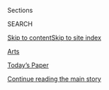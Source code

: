 <div id="app">

<div>

<div class="NYTAppHideMasthead css-zz1s19 e1suatyy0">

<div class="section css-ui9rw0 e1suatyy2">

<div class="css-11hrj97 er09x8g0">

<div class="css-6n7j50">

</div>

<span class="css-1dv1kvn">Sections</span>

<div class="css-10488qs">

<span class="css-1dv1kvn">SEARCH</span>

</div>

[Skip to content](#site-content)[Skip to site
index](#site-index)

</div>

<div id="masthead-section-label" class="css-1fnb9ct eaxe0e00">

[Arts](https://www.nytimes.com/section/arts)

</div>

<div class="css-10698na e1huz5gh0">

</div>

</div>

<div id="masthead-bar-one" class="section hasLinks css-15hmgas e1csuq9d3">

<div class="css-uqyvli e1csuq9d0">

</div>

<div class="css-1uqjmks e1csuq9d1">

</div>

<div class="css-9e9ivx">

[](https://myaccount.nytimes.com/auth/login?response_type=cookie&client_id=vi)

</div>

<div class="css-1bvtpon e1csuq9d2">

[Today’s Paper](https://www.nytimes.com/section/todayspaper)

</div>

</div>

</div>

</div>

<div data-aria-hidden="false">

<div id="site-content" data-role="main">

<div id="top-wrapper" class="css-15p45cc eaca97t0" type="top">

<div id="top-slug" class="css-19x0jxb eaca97t1" hidden="">

Advertisement

</div>

[Continue reading the main
story](#after-top)

<div class="ad top-wrapper" style="text-align:center;height:100%;display:block;min-height:90px">

<div id="top" class="place-ad" data-position="top" data-size-key="top">

</div>

</div>

<div id="after-top">

</div>

</div>

<div id="collection-arts" class="section css-15h4p1b e9abtgs0">

<div class="css-1j21atc e1svk9qx1">

<div class="css-fmiefx e1svk9qx2">

<div class="css-1hk7r2m eu54l5x0">

<div id="sponsor-wrapper" class="css-7a1pgi eaca97t0" type="sponsor" hidden="">

<div id="sponsor-slug" class="css-1l4mleb eaca97t1" hidden="">

Supported by

</div>

[Continue reading the main
story](#after-sponsor)

<div id="sponsor" class="ad sponsor-wrapper" style="text-align:left;height:100%;display:block">

</div>

<div id="after-sponsor">

</div>

</div>

</div>

</div>

<div class="css-nfcc9b e1svk9qx3">

<div class="css-vl9dhg e1svk9qx5">

<div class="css-1nrhkj6 e1svk9qx6">

# Arts

<div class="follow-button-placeholder" data-collection-id="">

</div>

</div>

</div>

</div>

</div>

1.  [Art & Design](/section/arts/design)
2.  [Books](/section/books)
3.  [Dance](/section/arts/dance)
4.  [Movies](/section/movies)
5.  [Music](/section/arts/music)
6.  [Television](/section/arts/television)
7.  [Theater](/section/theater)
8.  [Pop
Culture](/spotlight/pop-culture)
9.  [Watching](/watching)

<div class="css-4svvz1 ekkqrpp0">

<div id="collection-highlights-container" class="section css-18l1u7x e46isfb1">

<div class="css-gfgt40 ekkqrpp1">

## Highlights

1.  ![<span class="css-1nk1g0h e1oaj3zl2"><span class="css-1dv1kvn">Credit</span>Kerry
    James Marshall and David
    Zwirner</span>](https://static01.nyt.com/images/2020/07/31/arts/30kerryjames-audobon7/30kerryjames-audobon7-videoLarge.jpg)
    
    <div class="css-10wtrbd">
    
    <div class="css-1dqkjed">
    
    [![](https://static01.nyt.com/images/2020/07/31/arts/30kerryjames-audobon7/30kerryjames-audobon7-thumbStandard.jpg)](/2020/07/29/arts/design/kerry-james-marshall-audubon.html)
    
    </div>
    
    ## [Kerry James Marshall’s Black Birds Take Flight in a New Series](/2020/07/29/arts/design/kerry-james-marshall-audubon.html)
    
    Inspired by John James Audubon, the painter explores the societal
    “pecking order” in two works that dovetail with “this mystery
    about whether or not Audubon himself was
    Black.”
    
    <span class="css-me3p27"></span><span class="css-1dydysp e4e4i5l3"></span><span class="css-9voj2j">By
    <span class="css-1baulvz last-byline" itemprop="name">Ted
    Loos</span></span>
    
    </div>

2.  ![<span class="css-1nk1g0h e1oaj3zl2"><span class="css-1dv1kvn">Credit</span>Pool
    photo by Alexander
    Nemenov</span>](https://static01.nyt.com/images/2020/07/29/arts/29senateart1/merlin_170681682_ba7f8999-e872-4eaf-bc7b-b1553b6f9059-videoLarge.jpg)
    
    <div class="css-10wtrbd">
    
    <div class="css-1dqkjed">
    
    [![](https://static01.nyt.com/images/2020/07/29/arts/29senateart1/29senateart1-thumbStandard.jpg)](/2020/07/29/arts/design/senate-report-art-market-russia-oligarchs-sanctions.html)
    
    </div>
    
    ## [Senate Report: Opaque Art Market Helped Oligarchs Evade Sanctions](/2020/07/29/arts/design/senate-report-art-market-russia-oligarchs-sanctions.html)
    
    Congressional investigators said companies tied to two Russians
    under sanctions were able to buy art using shell companies and an
    intermediary.
    
    <span class="css-me3p27"></span><span class="css-1dydysp e4e4i5l3"></span><span class="css-9voj2j">By
    <span class="css-1baulvz last-byline" itemprop="name">Graham
    Bowley</span></span>
    
    </div>

3.  1.  ![<span class="css-1nk1g0h e1oaj3zl2"><span class="css-1dv1kvn">Credit</span>George
        Rose/Getty
        Images</span>](https://static01.nyt.com/images/2020/07/30/arts/30go-gos/30go-gos-videoLarge.jpg)
        
        <div class="css-10wtrbd">
        
        ## [The Go-Go’s Made History 38 Years Ago. There’s Still More to Their Story.](/2020/07/29/arts/music/the-go-gos-documentary.html)
        
        <div class="css-ajkwsy">
        
        [![](https://static01.nyt.com/images/2020/07/30/arts/30go-gos/30go-gos-thumbStandard.jpg)](/2020/07/29/arts/music/the-go-gos-documentary.html)
        
        </div>
        
        A new documentary about the Los Angeles band explores the punk
        roots that came before its pop sheen, and the power dynamics
        that led to its
        split.
        
        <span class="css-me3p27"></span><span class="css-1dydysp e4e4i5l3"></span><span class="css-9voj2j">By
        <span class="css-1baulvz last-byline" itemprop="name">Lindsay
        Zoladz</span></span>
        
        </div>
    
    2.  ![<span class="css-1nk1g0h e1oaj3zl2"><span class="css-1dv1kvn">Credit</span></span>](https://static01.nyt.com/images/2020/07/27/arts/27comic-con3/27comic-con3-videoLarge.jpg)
        
        <div class="css-10wtrbd">
        
        ### Critic’s Notebook
        
        ## [When a Quarantine Comic-Con Keeps Fans at a Distance](/2020/07/29/arts/comic-con-fandom-quarantine.html)
        
        <div class="css-ajkwsy">
        
        [![](https://static01.nyt.com/images/2020/07/27/arts/27comic-con3/27comic-con3-thumbStandard.jpg)](/2020/07/29/arts/comic-con-fandom-quarantine.html)
        
        </div>
        
        Comic-Con International in San Diego recreated panels and
        viewing events for its online-only incarnation but left out ways
        for fans to interact. Our critic asks, what does that spell for
        the future of
        fandoms?
        
        <span class="css-me3p27"></span><span class="css-1dydysp e4e4i5l3"></span><span class="css-9voj2j">By
        <span class="css-1baulvz last-byline" itemprop="name">Maya
        Phillips</span></span>
        
        </div>

</div>

<div class="css-1xdhyk6 e46isfb0">

<div class="css-zk12ih ef6si7p0">

1.  ### Critic’s Notebook
    
    ![<span class="css-1hhnwbi e1oaj3zl2"><span class="css-1dv1kvn">Credit</span>Jackson
    Finter/IFC
    Midnight</span>](https://static01.nyt.com/images/2020/08/02/arts/23horror-isolation1/23horror-isolation1-videoLarge.jpg)
    
    <div class="css-10wtrbd">
    
    ## [The Horror of Isolation](/2020/07/29/movies/horror-she-dies-tomorrow-relic-amulet.html)
    
    Three new movies show why this cinematic genre is best suited to the
    Covid-19 era, when isolation has become not just a way of life, but
    necessary to avoid
    deaths.
    
    <span class="css-me3p27"></span><span class="css-1dydysp e4e4i5l3"></span><span class="css-9voj2j">By
    <span class="css-1baulvz last-byline" itemprop="name">Jason
    Zinoman</span></span>
    
    </div>

2.  ![<span class="css-1hhnwbi e1oaj3zl2"><span class="css-1dv1kvn">Credit</span>Mohamed
    Sadek for The New York
    Times</span>](https://static01.nyt.com/images/2020/08/02/arts/02kaatsaban-1/02kaatsaban-1-videoLarge.jpg)
    
    <div class="css-10wtrbd">
    
    ## [In the Hudson Valley: Live Dancers, Real Sweat, Natural Beauty](/2020/07/29/arts/dance/kaatsbaan-dance-festival-stella-abrera.html)
    
    Almost all dance in the United States has gone virtual. But
    Kaatsbaan will fill the void, hosting its first-ever
    festival.
    
    <span class="css-me3p27"></span><span class="css-1dydysp e4e4i5l3"></span><span class="css-9voj2j">By
    <span class="css-1baulvz last-byline" itemprop="name">Marina
    Harss</span></span>
    
    </div>

3.  ![<span class="css-1hhnwbi e1oaj3zl2"><span class="css-1dv1kvn">Credit</span>Ben
    Serar</span>](https://static01.nyt.com/images/2020/07/30/arts/29doylelane14/29doylelane14-videoLarge.jpg)
    
    <div class="css-10wtrbd">
    
    ## [Adding a New Name to the Canon in Clay: Doyle Lane](/2020/07/29/arts/design/doyle-lane-ceramics.html)
    
    The underrecognized Black ceramist made tiny “weed pots” in the
    1960s and ’70s that are seen today on a fresh
    pedestal.
    
    <span class="css-me3p27"></span><span class="css-1dydysp e4e4i5l3"></span><span class="css-9voj2j">By
    <span class="css-1baulvz last-byline" itemprop="name">Jonathan
    Griffin</span></span>
    
    </div>

4.  ![<span class="css-1hhnwbi e1oaj3zl2"><span class="css-1dv1kvn">Credit</span>Mark
    Hill/HBO</span>](https://static01.nyt.com/images/2020/07/28/arts/28emmys-livebriefing-watchment-swap/28emmys-livebriefing-watchment-swap-videoLarge.jpg)
    
    <div class="css-10wtrbd">
    
    ## [Netflix Breaks HBO’s Record for the Most Emmy Nominations Ever](/2020/07/28/arts/television/emmy-nominations.html)
    
    “Watchmen” earned 26 nominations, the most of any show, and the
    Television Academy gave newcomers Disney+ and Apple TV+ their first
    nods.
    
    <span class="css-me3p27"></span><span class="css-1dydysp e4e4i5l3"></span><span class="css-9voj2j">By
    <span class="css-1baulvz last-byline" itemprop="name">John
    Koblin</span></span>
    
    </div>

5.  ![<span class="css-1hhnwbi e1oaj3zl2"><span class="css-1dv1kvn">Credit</span>Disney+,
    via Associated
    Press</span>](https://static01.nyt.com/images/2020/07/28/arts/28EMMYS-SNUBS4/merlin_165673722_e416155d-ccbd-49b3-a550-1b775c971c0f-videoLarge.jpg)
    
    <div class="css-10wtrbd">
    
    ## [Emmys 2020 Snubs and Surprises: Baby Yoda Breaks Through](/2020/07/28/arts/television/emmys-snubs-mandalorian-zendaya-reese.html)
    
    In troubling times, the nominations made room for some popcorn
    TV.
    
    <span class="css-me3p27"></span><span class="css-1dydysp e4e4i5l3"></span><span class="css-9voj2j">By
    <span class="css-1baulvz last-byline" itemprop="name">Mike
    Hale</span></span>
    
    </div>

</div>

</div>

</div>

<div id="mid1-wrapper" class="css-1mn4oms eaca97t0" type="rank">

<div id="mid1-slug" class="css-1tag3rd eaca97t1">

Advertisement

</div>

[Continue reading the main
story](#after-mid1)

<div id="mid1" class="ad mid1-wrapper" style="text-align:center;height:100%;display:block">

</div>

<div id="after-mid1">

</div>

</div>

</div>

<div class="css-185go5a e1o5byef0">

<div class="css-15cbhtu">

  - [Latest](#stream-panel)
  - <span class="css-6n7j50">Search</span>
    <div class="control">
    <div class="label-container css-1dv1kvn">
    Search
    </div>
    <div class="css-wm4t3d">
    **<span id="clear-search-input" class="css-1dv1kvn">Clear this text
    input</span>
    </div>
    </div>
    <span class="css-1iovbfw"></span>

<div id="stream-panel" class="section css-8msx5b e1jz0cab1">

<div class="css-13mho3u">

1.  
    
    <div class="css-1cp3ece">
    
    <div class="css-1l4spti">
    
    [](/2020/07/29/movies/gordon-lightfoot-if-you-could-read-my-mind-review.html)
    
    <div class="css-79elbk">
    
    ![](https://static01.nyt.com/images/2020/07/29/arts/29gordonlightfoot/merlin_174879573_c53b1772-9037-4f2b-9182-86573792585d-thumbWide.jpg?quality=75&auto=webp&disable=upscale)
    
    </div>
    
    ## ‘Gordon Lightfoot: If You Could Read My Mind’ Review: A Troubadour Looks Back
    
    The singer-songwriter, now 81, is frank about his own work and
    refreshingly open to today’s music.
    
    <div class="css-1nqbnmb ea5icrr0">
    
    By <span class="css-1n7hynb">Glenn
    Kenny</span>
    
    </div>
    
    </div>
    
    <div class="css-1lc2l26 e1xfvim33">
    
    </div>
    
    </div>

2.  
    
    <div class="css-1cp3ece">
    
    <div class="css-1l4spti">
    
    [](/2020/07/29/movies/shine-your-eyes-review.html)
    
    <div class="css-79elbk">
    
    ![](https://static01.nyt.com/images/2020/07/29/arts/shine1/shine1-thumbWide.jpg?quality=75&auto=webp&disable=upscale)
    
    </div>
    
    ## ‘Shine Your Eyes’ Review: Reimagining São Paulo
    
    This feature from the Brazilian filmmaker Matias Mariani, finds a
    distinctive way to tell a familiar immigrant narrative.
    
    <div class="css-1nqbnmb ea5icrr0">
    
    By <span class="css-1n7hynb">Lovia
    Gyarkye</span>
    
    </div>
    
    </div>
    
    <div class="css-1lc2l26 e1xfvim33">
    
    </div>
    
    </div>

3.  
    
    <div class="css-1cp3ece">
    
    <div class="css-1l4spti">
    
    [](/2020/07/29/style/self-care/black-book-clubs.html)
    
    <div class="css-79elbk">
    
    ![](https://static01.nyt.com/images/2020/07/27/style/self-care/29BLACK-BOOKCLUBS-promo/29BLACK-BOOKCLUBS-promo-thumbWide-v2.jpg?quality=75&auto=webp&disable=upscale)
    
    </div>
    
    ## The Black Book Club Takes It to the Next Level
    
    Noname and other Black thought leaders have taken what Oprah built
    and made something new.
    
    <div class="css-1nqbnmb ea5icrr0">
    
    By <span class="css-1n7hynb">Iman
    Stevenson</span>
    
    </div>
    
    </div>
    
    <div class="css-1lc2l26 e1xfvim33">
    
    </div>
    
    </div>

4.  
    
    <div class="css-1cp3ece">
    
    <div class="css-1l4spti">
    
    [](/2020/07/29/arts/music/bent-fabric-dead.html)
    
    <div class="css-79elbk">
    
    ![](https://static01.nyt.com/images/2020/07/28/obituaries/28fabric1/28fabric1-thumbWide.jpg?quality=75&auto=webp&disable=upscale)
    
    </div>
    
    ## Bent Fabric, Pianist and Composer Known for ‘Alley Cat,’ Dies at 95
    
    A simple tune with an old-time feel, it could embed itself in the
    listener’s ear as if on a continuous loop. In 1962, it became a
    worldwide hit.
    
    <div class="css-1nqbnmb ea5icrr0">
    
    By <span class="css-1n7hynb">Katharine Q.
    Seelye</span>
    
    </div>
    
    </div>
    
    <div class="css-1lc2l26 e1xfvim33">
    
    </div>
    
    </div>

5.  
    
    <div class="css-1cp3ece">
    
    <div class="css-1l4spti">
    
    [](/2020/07/29/movies/the-hater-review.html)
    
    <div class="css-79elbk">
    
    ![](https://static01.nyt.com/images/2020/07/30/arts/30thehater-art/30thehater-art-thumbWide.jpg?quality=75&auto=webp&disable=upscale)
    
    </div>
    
    ## ‘The Hater’ Review: Resentments and Revenge via Digital Disinformation
    
    In this Polish film from Jan Komasa, a villainous internet troll
    makes the personal political, and worse.
    
    <div class="css-1nqbnmb ea5icrr0">
    
    By <span class="css-1n7hynb">Glenn
    Kenny</span>
    
    </div>
    
    </div>
    
    <div class="css-1lc2l26 e1xfvim33">
    
    </div>
    
    </div>

6.  
    
    <div class="css-1cp3ece">
    
    <div class="css-1l4spti">
    
    [](/2020/07/29/books/the-essential-tana-french.html)
    
    <div class="css-79elbk">
    
    ![](https://static01.nyt.com/images/2020/07/28/books/oakImage-1595952431918/oakImage-1595952431918-thumbWide.jpg?quality=75&auto=webp&disable=upscale)
    
    </div>
    
    ## The Essential Tana French
    
    If you want to brush up before her new novel arrives this fall,
    here’s your guide.
    
    <div class="css-1nqbnmb ea5icrr0">
    
    By <span class="css-1n7hynb">Janet
    Maslin</span>
    
    </div>
    
    </div>
    
    <div class="css-1lc2l26 e1xfvim33">
    
    </div>
    
    </div>

7.  
    
    <div class="css-1cp3ece">
    
    <div class="css-1l4spti">
    
    [](/2020/07/29/arts/television/late-night-trump-coronavirus-hydroxychloroquine.html)
    
    <div class="css-79elbk">
    
    ![](https://static01.nyt.com/images/2020/07/29/arts/29latenight/29latenight-thumbWide-v2.jpg?quality=75&auto=webp&disable=upscale)
    
    </div>
    
    ### <span class="css-m70j1g">Best of Late Night</span>
    
    ## ‘Scary Misinformation Trump’ Is Back, Says Jimmy Fallon
    
    “It’s like Crazy Trump was away for a week and then someone said
    ‘hydroxychloroquine’ three times,” Fallon said after the president
    shared another dubious video.
    
    <div class="css-1nqbnmb ea5icrr0">
    
    By <span class="css-1n7hynb">Trish
    Bendix</span>
    
    </div>
    
    </div>
    
    <div class="css-1lc2l26 e1xfvim33">
    
    </div>
    
    </div>

8.  
    
    <div class="css-1cp3ece">
    
    <div class="css-1l4spti">
    
    [](/2020/07/29/arts/television/whats-on-tv-today-the-weight-of-gold-and-the-hater.html)
    
    <div class="css-79elbk">
    
    ![](https://static01.nyt.com/images/2020/07/29/arts/20tvcol-1/20tvcol-1-thumbWide.jpg?quality=75&auto=webp&disable=upscale)
    
    </div>
    
    ## What’s on TV Today: ‘The Weight of Gold’ and ‘The Hater’
    
    A documentary exploring the effects of the Olympics on athletes’
    mental health airs on HBO. And a Polish thriller comes to Netflix.
    
    <div class="css-1nqbnmb ea5icrr0">
    
    By <span class="css-1n7hynb">Mariel
    Wamsley</span>
    
    </div>
    
    </div>
    
    <div class="css-1lc2l26 e1xfvim33">
    
    </div>
    
    </div>

9.  
    
    <div class="css-1cp3ece">
    
    <div class="css-1l4spti">
    
    [](/2020/07/28/movies/love-basketball-viewing-party.html)
    
    <div class="css-79elbk">
    
    ![](https://static01.nyt.com/images/2020/07/24/arts/23weekend-watch-loveandbasketball/23weekend-watch-loveandbasketball-thumbWide.jpg?quality=75&auto=webp&disable=upscale)
    
    </div>
    
    ### <span class="css-m70j1g">Your Weekend Watch With Tony and Manohla</span>
    
    ## The Director Gina Prince-Bythewood Has Always Had Game
    
    Our readers and critic revisited “Love & Basketball,” the director’s
    feature debut about a Black girl who plays ball, falls in love and
    carves out her own path to happiness.
    
    <div class="css-1nqbnmb ea5icrr0">
    
    By <span class="css-1n7hynb">Manohla
    Dargis</span>
    
    </div>
    
    </div>
    
    <div class="css-1lc2l26 e1xfvim33">
    
    </div>
    
    </div>

10. 
    
    <div class="css-1cp3ece">
    
    <div class="css-1l4spti">
    
    [](/2020/07/28/arts/design/sothebys-banksy-rembrandt.html)
    
    <div class="css-79elbk">
    
    ![](https://static01.nyt.com/images/2020/07/28/arts/28sothebys-item1/28sothebys-item1-thumbWide.jpg?quality=75&auto=webp&disable=upscale)
    
    </div>
    
    ## Banksy and Rembrandt Boost Sotheby’s Sale to $192.7 Million
    
    The auction house held a livestream sale of 65 artworks from seven
    centuries titled “Rembrandt to Richter.”
    
    <div class="css-1nqbnmb ea5icrr0">
    
    By <span class="css-1n7hynb">Scott Reyburn</span>
    
    </div>
    
    </div>
    
    <div class="css-1lc2l26 e1xfvim33">
    
    </div>
    
    </div>

<div class="css-13mho3u">

<div class="css-1t62hi8">

<div class="css-1stvaey">

Show
More

<div>

<div style="border:0;clip:rect(0 0 0 0);height:1px;margin:-1px;overflow:hidden;white-space:nowrap;padding:0;width:1px;position:absolute" data-role="log" data-aria-live="assertive">

</div>

<div style="border:0;clip:rect(0 0 0 0);height:1px;margin:-1px;overflow:hidden;white-space:nowrap;padding:0;width:1px;position:absolute" data-role="log" data-aria-live="assertive">

</div>

<div style="border:0;clip:rect(0 0 0 0);height:1px;margin:-1px;overflow:hidden;white-space:nowrap;padding:0;width:1px;position:absolute" data-role="log" data-aria-live="polite">

</div>

<div style="border:0;clip:rect(0 0 0 0);height:1px;margin:-1px;overflow:hidden;white-space:nowrap;padding:0;width:1px;position:absolute" data-role="log" data-aria-live="polite">

</div>

</div>

</div>

</div>

</div>

</div>

<div class="css-g6hk37 supplemental">

<div id="mid2-wrapper" class="css-10wkyv7 eaca97t0" type="lede">

<div id="mid2-slug" class="css-1tag3rd eaca97t1">

Advertisement

</div>

[Continue reading the main
story](#after-mid2)

<div id="mid2" class="ad mid2-wrapper" style="text-align:center;height:100%;display:block;min-height:250px">

</div>

<div id="after-mid2">

</div>

</div>

## Follow Us

<div class="module-body">

  - [**<span data-aria-hidden="true">@nytimesarts</span><span class="css-1dv1kvn">twitter
    page for
    @nytimesarts</span>](https://twitter.com/nytimesarts)
  - [**<span data-aria-hidden="true">@nytimestheater</span><span class="css-1dv1kvn">twitter
    page for
    @nytimestheater</span>](https://twitter.com/nytimestheater)
  - [**<span data-aria-hidden="true">@nytimesmusic</span><span class="css-1dv1kvn">twitter
    page for @nytimesmusic</span>](https://twitter.com/nytimesmusic)

</div>

<div id="mktg-wrapper" class="css-oxle51 eaca97t0" type="mktg">

<div id="mktg-slug" class="css-1tag3rd eaca97t1">

Advertisement

</div>

[Continue reading the main
story](#after-mktg)

<div id="mktg" class="ad mktg-wrapper" style="text-align:center;height:100%;display:block">

</div>

<div id="after-mktg">

</div>

</div>

</div>

</div>

</div>

</div>

</div>

</div>

## Site Index

<div>

</div>

## Site Information Navigation

  - [© <span>2020</span> <span>The New York Times
    Company</span>](https://help.nytimes.com/hc/en-us/articles/115014792127-Copyright-notice)

<!-- end list -->

  - [NYTCo](https://www.nytco.com/)
  - [Contact
    Us](https://help.nytimes.com/hc/en-us/articles/115015385887-Contact-Us)
  - [Work with us](https://www.nytco.com/careers/)
  - [Advertise](https://nytmediakit.com/)
  - [T Brand Studio](http://www.tbrandstudio.com/)
  - [Your Ad
    Choices](https://www.nytimes.com/privacy/cookie-policy#how-do-i-manage-trackers)
  - [Privacy](https://www.nytimes.com/privacy)
  - [Terms of
    Service](https://help.nytimes.com/hc/en-us/articles/115014893428-Terms-of-service)
  - [Terms of
    Sale](https://help.nytimes.com/hc/en-us/articles/115014893968-Terms-of-sale)
  - [Site
    Map](https://spiderbites.nytimes.com)
  - [Help](https://help.nytimes.com/hc/en-us)
  - [Subscriptions](https://www.nytimes.com/subscription?campaignId=37WXW)

</div>

</div>

